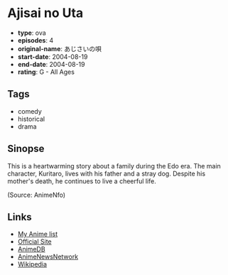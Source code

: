 # Ajisai no Uta

-   **type**: ova
-   **episodes**: 4
-   **original-name**: あじさいの唄
-   **start-date**: 2004-08-19
-   **end-date**: 2004-08-19
-   **rating**: G - All Ages

## Tags

-   comedy
-   historical
-   drama

## Sinopse

This is a heartwarming story about a family during the Edo era. The main character, Kuritaro, lives with his father and a stray dog. Despite his mother's death, he continues to live a cheerful life.

(Source: AnimeNfo)

## Links

-   [My Anime list](https://myanimelist.net/anime/27557/Ajisai_no_Uta)
-   [Official Site](http://ajisai.sod.co.jp/top.html)
-   [AnimeDB](http://anidb.info/perl-bin/animedb.pl?show=anime&aid=2160)
-   [AnimeNewsNetwork](http://www.animenewsnetwork.com/encyclopedia/anime.php?id=4188)
-   [Wikipedia](http://ja.wikipedia.org/wiki/%E3%81%82%E3%81%98%E3%81%95%E3%81%84%E3%81%AE%E5%94%84)
